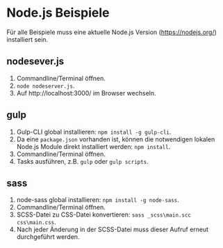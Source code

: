 # Node.js Beispiele

Für alle Beispiele muss eine aktuelle Node.js Version (https://nodejs.org/) installiert sein.

## nodesever.js

1. Commandline/Terminal öffnen.
2. `node nodeserver.js`.
3. Auf http://localhost:3000/ im Browser wechseln.

## gulp

1. Gulp-CLI global installieren: `npm install -g gulp-cli`.
2. Da eine ``package.json`` vorhanden ist, können die notwendigen lokalen Node.js Module direkt installiert werden: `npm install`.
3. Commandline/Terminal öffnen.
4. Tasks ausführen, z.B. `gulp` oder `gulp scripts`.

## sass

1. node-sass global installieren: `npm install -g node-sass`.
2. Commandline/Terminal öffnen.
3. SCSS-Datei zu CSS-Datei konvertieren: `sass _scss\main.scc css\main.css`.
4. Nach jeder Änderung in der SCSS-Datei muss dieser Aufruf erneut durchgeführt werden.
